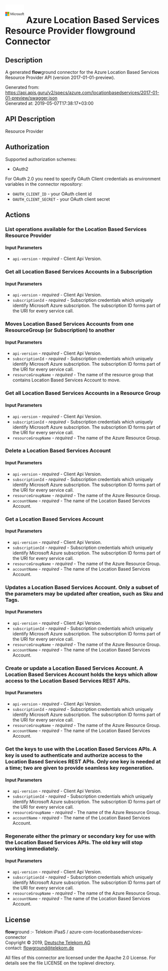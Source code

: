 # ![LOGO](logo.png) Azure Location Based Services Resource Provider **flow**ground Connector

## Description

A generated **flow**ground connector for the Azure Location Based Services Resource Provider API (version 2017-01-01-preview).

Generated from: https://api.apis.guru/v2/specs/azure.com/locationbasedservices/2017-01-01-preview/swagger.json<br/>
Generated at: 2019-05-07T17:38:17+03:00

## API Description

Resource Provider

## Authorization

Supported authorization schemes:
- OAuth2

For OAuth 2.0 you need to specify OAuth Client credentials as environment variables in the connector repository:
* `OAUTH_CLIENT_ID` - your OAuth client id
* `OAUTH_CLIENT_SECRET` - your OAuth client secret

## Actions

### List operations available for the Location Based Services Resource Provider

#### Input Parameters
* `api-version` - _required_ - Client Api Version.

### Get all Location Based Services Accounts in a Subscription

#### Input Parameters
* `api-version` - _required_ - Client Api Version.
* `subscriptionId` - _required_ - Subscription credentials which uniquely identify Microsoft Azure subscription. The subscription ID forms part of the URI for every service call.

### Moves Location Based Services Accounts from one ResourceGroup (or Subscription) to another

#### Input Parameters
* `api-version` - _required_ - Client Api Version.
* `subscriptionId` - _required_ - Subscription credentials which uniquely identify Microsoft Azure subscription. The subscription ID forms part of the URI for every service call.
* `resourceGroupName` - _required_ - The name of the resource group that contains Location Based Services Account to move.

### Get all Location Based Services Accounts in a Resource Group

#### Input Parameters
* `api-version` - _required_ - Client Api Version.
* `subscriptionId` - _required_ - Subscription credentials which uniquely identify Microsoft Azure subscription. The subscription ID forms part of the URI for every service call.
* `resourceGroupName` - _required_ - The name of the Azure Resource Group.

### Delete a Location Based Services Account

#### Input Parameters
* `api-version` - _required_ - Client Api Version.
* `subscriptionId` - _required_ - Subscription credentials which uniquely identify Microsoft Azure subscription. The subscription ID forms part of the URI for every service call.
* `resourceGroupName` - _required_ - The name of the Azure Resource Group.
* `accountName` - _required_ - The name of the Location Based Services Account.

### Get a Location Based Services Account

#### Input Parameters
* `api-version` - _required_ - Client Api Version.
* `subscriptionId` - _required_ - Subscription credentials which uniquely identify Microsoft Azure subscription. The subscription ID forms part of the URI for every service call.
* `resourceGroupName` - _required_ - The name of the Azure Resource Group.
* `accountName` - _required_ - The name of the Location Based Services Account.

### Updates a Location Based Services Account. Only a subset of the parameters may be updated after creation, such as Sku and Tags.

#### Input Parameters
* `api-version` - _required_ - Client Api Version.
* `subscriptionId` - _required_ - Subscription credentials which uniquely identify Microsoft Azure subscription. The subscription ID forms part of the URI for every service call.
* `resourceGroupName` - _required_ - The name of the Azure Resource Group.
* `accountName` - _required_ - The name of the Location Based Services Account.

### Create or update a Location Based Services Account. A Location Based Services Account holds the keys which allow access to the Location Based Services REST APIs.

#### Input Parameters
* `api-version` - _required_ - Client Api Version.
* `subscriptionId` - _required_ - Subscription credentials which uniquely identify Microsoft Azure subscription. The subscription ID forms part of the URI for every service call.
* `resourceGroupName` - _required_ - The name of the Azure Resource Group.
* `accountName` - _required_ - The name of the Location Based Services Account.

### Get the keys to use with the Location Based Services APIs. A key is used to authenticate and authorize access to the Location Based Services REST APIs. Only one key is needed at a time; two are given to provide seamless key regeneration.

#### Input Parameters
* `api-version` - _required_ - Client Api Version.
* `subscriptionId` - _required_ - Subscription credentials which uniquely identify Microsoft Azure subscription. The subscription ID forms part of the URI for every service call.
* `resourceGroupName` - _required_ - The name of the Azure Resource Group.
* `accountName` - _required_ - The name of the Location Based Services Account.

### Regenerate either the primary or secondary key for use with the Location Based Services APIs. The old key will stop working immediately.

#### Input Parameters
* `api-version` - _required_ - Client Api Version.
* `subscriptionId` - _required_ - Subscription credentials which uniquely identify Microsoft Azure subscription. The subscription ID forms part of the URI for every service call.
* `resourceGroupName` - _required_ - The name of the Azure Resource Group.
* `accountName` - _required_ - The name of the Location Based Services Account.

## License

**flow**ground :- Telekom iPaaS / azure-com-locationbasedservices-connector<br/>
Copyright © 2019, [Deutsche Telekom AG](https://www.telekom.de)<br/>
contact: flowground@telekom.de

All files of this connector are licensed under the Apache 2.0 License. For details
see the file LICENSE on the toplevel directory.
